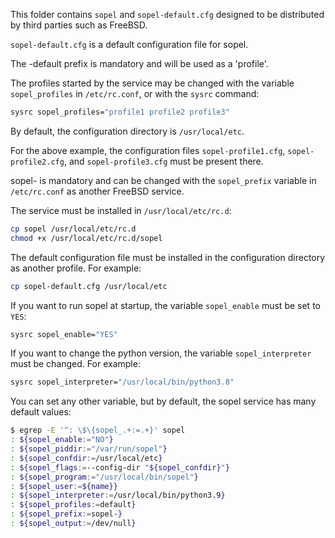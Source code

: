 This folder contains `sopel` and `sopel-default.cfg` designed to be distributed by third parties such as FreeBSD.

`sopel-default.cfg` is a default configuration file for sopel.

The -default prefix is mandatory and will be used as a 'profile'.

The profiles started by the service may be changed with the variable `sopel_profiles` in `/etc/rc.conf`, or with the `sysrc` command:

```sh
sysrc sopel_profiles="profile1 profile2 profile3"
```

By default, the configuration directory is `/usr/local/etc`.

For the above example, the configuration files `sopel-profile1.cfg`, `sopel-profile2.cfg`, and `sopel-profile3.cfg` must be present there.

sopel- is mandatory and can be changed with the `sopel_prefix` variable in `/etc/rc.conf` as another FreeBSD service.

The service must be installed in `/usr/local/etc/rc.d`:

```sh
cp sopel /usr/local/etc/rc.d
chmod +x /usr/local/etc/rc.d/sopel
```

The default configuration file must be installed in the configuration directory as another profile. For example:

```sh
cp sopel-default.cfg /usr/local/etc
```

If you want to run sopel at startup, the variable `sopel_enable` must be set to `YES`:

```sh
sysrc sopel_enable="YES"
```

If you want to change the python version, the variable `sopel_interpreter` must be changed. For example:

```sh
sysrc sopel_interpreter="/usr/local/bin/python3.8"
```

You can set any other variable, but by default, the sopel service has many default values:

```sh
$ egrep -E '^: \$\{sopel_.+:=.+}' sopel
: ${sopel_enable:="NO"}
: ${sopel_piddir:="/var/run/sopel"}
: ${sopel_confdir:=/usr/local/etc}
: ${sopel_flags:=--config-dir "${sopel_confdir}"}
: ${sopel_program:="/usr/local/bin/sopel"}
: ${sopel_user:=${name}}
: ${sopel_interpreter:=/usr/local/bin/python3.9}
: ${sopel_profiles:=default}
: ${sopel_prefix:=sopel-}
: ${sopel_output:=/dev/null}
```
